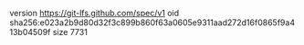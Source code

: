 version https://git-lfs.github.com/spec/v1
oid sha256:e023a2b9d80d32f3c899b860f63a0605e9311aad272d16f0865f9a413b04509f
size 7731
